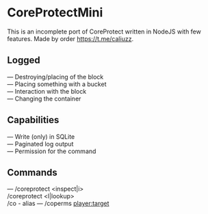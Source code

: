 # CoreProtectMini
This is an incomplete port of CoreProtect written in NodeJS with few features. Made by order https://t.me/caliuzz.
## Logged
— Destroying/placing of the block  
— Placing something with a bucket  
— Interaction with the block  
— Changing the container
## Capabilities
— Write (only) in SQLite  
— Paginated log output  
— Permission for the command
## Commands
— /coreprotect <inspect|i>  
  /coreprotect <l|lookup> <page>  
  /co - alias
— /coperms <player:target>
